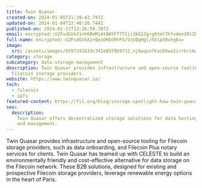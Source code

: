 ```yaml
---
title: Twin Quasar
created-on: 2024-01-05T21:39:42.797Z
updated-on: 2024-01-04T22:40:28.744Z
published-on: 2024-01-11T13:26:59.787Z
email: encrypted::U2FsdGVkX1+h6RmMi4t0WYFT7T1ji3kGSZgrg6tmlThtvdenSRtZLk9QnL17fSZg
full-name: encrypted::U2FsdGVkX1+Qex0HbOHhF5/VzUQqHgl/hblpV0vhgbs=
image:
  src: /assets/images/6597243633c341e0379b9712_nj6wqvn7kai05ws5irrbrcma4zz_ctatdako4sxlrio.png
category: storage
subcategory: data-storage-management
description: Twin Quasar provides infrastructure and open-source tooling for
  Filecoin storage providers.
website: https://www.twinquasar.io/
tech:
  - filecoin
  - ipfs
featured-content: https://fil.org/blog/storage-spotlight-how-twin-quasar-and-celeste-are-bringing-green-data-hosting-to-european-data-storage-clients
seo:
  description:
    Twin Quasar offers decentralized storage solutions for data hosting
    and management.
---
```


Twin Quasar provides infrastructure and open-source tooling for Filecoin storage providers, such as data onboarding, and Filecoin Plus notary services for clients. Twin Quasar has teamed up with CELESTE to build an environmentally friendly and cost-effective alternative for data storage on the Filecoin network. These B2B solutions, designed for existing and prospective Filecoin storage providers, leverage renewable energy options in the heart of Paris.
